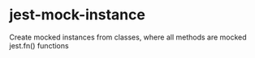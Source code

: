 # jest-mock-instance
Create mocked instances from classes, where all methods are mocked jest.fn() functions
